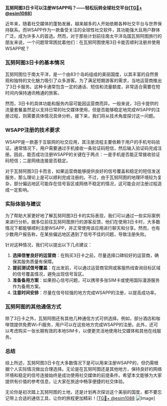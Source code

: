 **瓦努阿图3日卡可以注册WSAPP吗？——轻松玩转全球社交平台[[TG💪+ @esim1088](https://t.me/s/esim1088)]**

近年来，随着社交媒体的蓬勃发展，越来越多的人开始依赖各种社交平台与世界保持联系。而WSAPP作为一款备受关注的全球性社交软件，其功能强大且用户群体广泛，成为许多人的首选。然而，对于那些计划前往南太平洋岛国瓦努阿图旅行的朋友来说，一个问题常常困扰着他们：在瓦努阿图使用3日卡能否顺利注册并使用WSAPP呢？

### 瓦努阿图3日卡的基本情况

瓦努阿图位于南太平洋，是一个由83个岛屿组成的美丽国度，以其丰富的自然景观和独特的文化魅力吸引了众多游客。为了满足短期游客的需求，当地运营商推出了3日卡服务。这种卡通常包含一定的通话、短信和流量额度，非常适合需要在短时间内保持通讯畅通的旅客。

然而，3日卡的具体功能和服务内容可能因运营商而异。一般来说，3日卡提供的流量套餐虽然足以支持日常的社交媒体使用，但是否能够稳定地完成WSAPP的注册过程，则需要具体情况具体分析。接下来，我们将从技术角度探讨这一问题。

### WSAPP注册的技术要求

WSAPP是一款基于互联网的社交应用，其注册流程主要依赖于用户的手机号码验证。通常情况下，用户需要通过手机接收一条验证码短信，然后输入验证码完成注册。因此，能否成功注册WSAPP的关键在于两点：一是手机是否能正常接收验证码短信；二是网络连接是否稳定。

对于瓦努阿图3日卡而言，如果运营商能够提供良好的信号覆盖和稳定的短信发送服务，那么理论上是可以顺利完成注册的。不过，由于瓦努阿图的地理环境较为复杂，部分偏远地区可能存在信号盲区或网络不稳定的情况，这可能会对注册过程造成一定影响。

### 实际体验与建议

为了帮助大家更好地了解瓦努阿图3日卡的实际表现，我们可以通过一些实际案例来进行分析。据多位前往瓦努阿图旅行的游客反馈，他们在使用3日卡时，大多数情况下都能够顺利注册WSAPP，并正常使用该应用进行聊天和分享。然而，也有少数用户报告称，在某些偏远地区遇到了信号不佳的问题，导致注册失败。

针对这种情况，我们可以提出以下几点建议：

1. **选择信誉良好的运营商**：在购买3日卡之前，尽量选择口碑较好的运营商，确保其服务质量有保障。
2. **提前测试信号覆盖**：在出发前，可以通过运营商官网或客服热线查询目标区域的信号覆盖情况，避免出现信号盲区。
3. **准备备用方案**：如果担心信号问题，可以携带多张SIM卡或使用国际漫游服务作为备用方案。
4. **注意时间安排**：尽量在信号较强的地方完成WSAPP的注册，以提高成功率。

### 瓦努阿图的其他通信方式

除了3日卡之外，瓦努阿图还有其他几种通信方式可供选择。例如，部分酒店和咖啡馆提供免费Wi-Fi服务，用户可以在这些地方完成WSAPP的注册。此外，还可以考虑购买一张长期有效的本地SIM卡，以便更灵活地使用社交媒体和其他在线服务。

### 总结

综上所述，瓦努阿图3日卡在大多数情况下是可以用来注册WSAPP的，但仍需根据个人实际情况做出合理选择。无论是在瓦努阿图还是其他地方，保持良好的网络环境和稳定的信号连接始终是成功使用社交媒体的前提条件。希望本文能够为大家提供有价值的参考信息，让大家在旅途中畅享便捷的社交体验。

无论你是初次踏上瓦努阿图的土地，还是计划再次探访这个美丽的国度，都不要忘记带上合适的通信工具，让你的旅程更加精彩！[[TG💪+ @esim1088](https://t.me/s/esim1088) ![Image](https://i.postimg.cc/4NQfJmqS/Snipaste-2025-05-13-00-14-12.png)]